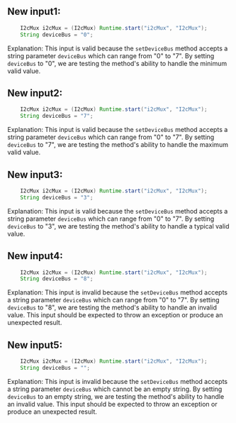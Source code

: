 ## New input1:
```java
    I2cMux i2cMux = (I2cMux) Runtime.start("i2cMux", "I2cMux");
    String deviceBus = "0";
```
Explanation: This input is valid because the `setDeviceBus` method accepts a string parameter `deviceBus` which can range from "0" to "7". By setting `deviceBus` to "0", we are testing the method's ability to handle the minimum valid value.

## New input2:
```java
    I2cMux i2cMux = (I2cMux) Runtime.start("i2cMux", "I2cMux");
    String deviceBus = "7";
```
Explanation: This input is valid because the `setDeviceBus` method accepts a string parameter `deviceBus` which can range from "0" to "7". By setting `deviceBus` to "7", we are testing the method's ability to handle the maximum valid value.

## New input3:
```java
    I2cMux i2cMux = (I2cMux) Runtime.start("i2cMux", "I2cMux");
    String deviceBus = "3";
```
Explanation: This input is valid because the `setDeviceBus` method accepts a string parameter `deviceBus` which can range from "0" to "7". By setting `deviceBus` to "3", we are testing the method's ability to handle a typical valid value.

## New input4:
```java
    I2cMux i2cMux = (I2cMux) Runtime.start("i2cMux", "I2cMux");
    String deviceBus = "8";
```
Explanation: This input is invalid because the `setDeviceBus` method accepts a string parameter `deviceBus` which can range from "0" to "7". By setting `deviceBus` to "8", we are testing the method's ability to handle an invalid value. This input should be expected to throw an exception or produce an unexpected result.

## New input5:
```java
    I2cMux i2cMux = (I2cMux) Runtime.start("i2cMux", "I2cMux");
    String deviceBus = "";
```
Explanation: This input is invalid because the `setDeviceBus` method accepts a string parameter `deviceBus` which cannot be an empty string. By setting `deviceBus` to an empty string, we are testing the method's ability to handle an invalid value. This input should be expected to throw an exception or produce an unexpected result.
